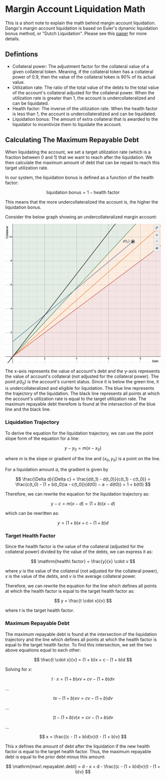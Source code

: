 # Margin Account Liquidation Math

This is a short note to explain the math behind margin account liquidation. Dango's margin account liquidation is based on Euler's dynamic liquidation bonus method, or "Dutch Liquidation". Please see this [paper](https://docs.euler.finance/Dutch_Liquidation_Analysis.pdf) for more details.

## Defintions

* Collateral power: The adjustment factor for the collateral value of a given collateral token. Meaning, if the collateral token has a collateral power of 0.9, then the value of the collateral token is 90% of its actual value.
* Utilization rate: The ratio of the total value of the debts to the total value of the account's collateral adjusted for the collateral power. When the utilization rate is greater than 1, the account is undercollateralized and can be liquidated.
* Health factor: The inverse of the utilization rate. When the health factor is less than 1, the account is undercollateralized and can be liquidated.
* Liquidation bonus: The amount of extra collateral that is awarded to the liquidator to incentivize them to liquidate the account.

## Calculating The Maximum Repayable Debt

When liquidating the account, we set a target utilization rate (which is a fraction between 0 and 1) that we want to reach after the liquidation. We then calculate the maximum amount of debt that can be repaid to reach this target utilization rate.

In our system, the liquidation bonus is defined as a function of the health factor:

$$
\mathrm{liquidation\ bonus} = 1 - \mathrm{health\ factor}
$$

This means that the more undercollateralized the account is, the higher the liquidation bonus.

Consider the below graph showing an undercollateralized margin account:

![undercollateralized margin account](./liquidation-graph.png)

The x-axis represents the value of account's debt and the y-axis represents the value of account's collateral (not adjusted for the collateral power). The point $p(t_0)$ is the account's current status. Since it is below the green line, it is undercollateralized and eligible for liquidation. The blue line represents the trajectory of the liquidation. The black line represents all points at which the account's utilization rate is equal to the target utilization rate. The maximum repayable debt therefore is found at the intersection of the blue line and the black line.

### Liquidation Trajectory

To derive the equation for the liquidation trajectory, we can use the point slope form of the equation for a line:

$$
y - y_0 = m(x - x_0)
$$

where $m$ is the slope or gradient of the line and $(x_0, y_0)$ is a point on the line.

For a liquidation amount $a$, the gradient is given by

$$
\frac{\Delta d}{\Delta c} = \frac{d(t_1) - d(t_0)}{c(t_1) - c(t_0)} = \frac{c(t_0) - (1 + b(t_0))a - c(t_0)}{d(t0) − a − d(t0)} = 1 + b(t0)
$$

Therefore, we can rewrite the equation for the liquidation trajectory as:

$$
y - c = m(x - d) = (1 + b)(x - d)
$$

which can be rewritten as:

$$
y = (1 + b)x + c - (1 + b)d
$$

### Target Health Factor

Since the health factor is the value of the collateral (adjusted for the collateral power) divided by the value of the debts, we can express it as:

$$
\mathrm{health\ factor} = \frac{y}{x} \cdot v
$$

where $y$ is the value of the collateral (not adjusted for the collateral power), $x$ is the value of the debts, and $v$ is the average collateral power.

Therefore, we can rewrite the equation for the line which defines all points at which the health factor is equal to the target health factor as:

$$
y = \frac{t \cdot x}{v}
$$

where $t$ is the target health factor.

### Maximum Repayable Debt

The maximum repayable debt is found at the intersection of the liquidation trajectory and the line which defines all points at which the health factor is equal to the target health factor. To find this intersection, we set the two above equations equal to each other:

$$
\frac{t \cdot x}{v} = (1 + b)x + c - (1 + b)d
$$

Solving for $x$:

$$
t \cdot x = (1 + b)xv + cv - (1 + b)dv
$$

...

$$
tx - (1 + b)xv = cv - (1 + b)dv
$$

...

$$
(t - (1 + b)v)x = cv - (1 + b)dv
$$

...

$$
x = \frac{(c - (1 + b)d)v}{t - (1 + b)v}
$$

This x defines the amount of debt after the liquidation if the new health factor is equal to the target health factor. Thus, the maximum repayable debt is equal to the prior debt minus this amount:

$$
\mathrm{max\ repayable\ debt} = d - x = d - \frac{(c - (1 + b)d)v}{t - (1 + b)v}
$$
